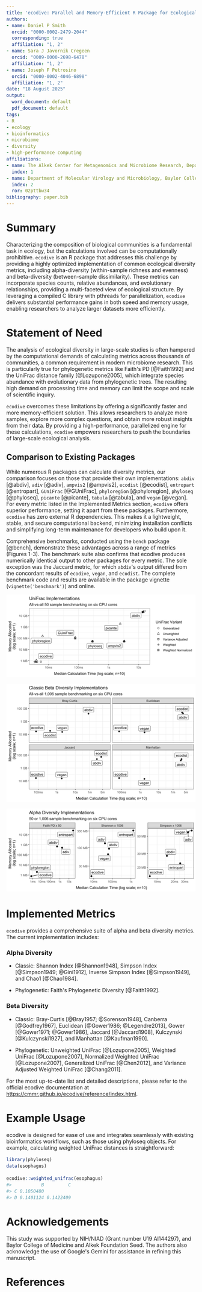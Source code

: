 ```yaml
---
title: 'ecodive: Parallel and Memory-Efficient R Package for Ecological Diversity Analysis'
authors:
- name: Daniel P Smith
  orcid: "0000-0002-2479-2044"
  corresponding: true
  affiliation: "1, 2"
- name: Sara J Javornik Cregeen
  orcid: "0009-0000-2698-6478"
  affiliation: "1, 2"
- name: Joseph F Petrosino
  orcid: "0000-0002-4046-6898"
  affiliation: "1, 2"
date: "18 August 2025"
output:
  word_document: default
  pdf_document: default
tags:
- R
- ecology
- bioinformatics
- microbiome
- diversity
- high-performance computing
affiliations:
- name: The Alkek Center for Metagenomics and Microbiome Research, Department of Molecular Virology and Microbiology, Baylor College of Medicine, Houston, TX 77030, USA
  index: 1
- name: Department of Molecular Virology and Microbiology, Baylor College of Medicine, Houston, TX, USA
  index: 2
  ror: 02pttbw34
bibliography: paper.bib
---
```




# Summary

Characterizing the composition of biological communities is a fundamental task
in ecology, but the calculations involved can be computationally prohibitive.
`ecodive` is an R package that addresses this challenge by providing a highly
optimized implementation of common ecological diversity metrics, including
alpha-diversity (within-sample richness and evenness) and beta-diversity
(between-sample dissimilarity). These metrics can incorporate species counts,
relative abundances, and evolutionary relationships, providing a multi-faceted
view of ecological structure. By leveraging a compiled C library with pthreads
for parallelization, `ecodive` delivers substantial performance gains in both
speed and memory usage, enabling researchers to analyze larger datasets more
efficiently.


# Statement of Need

The analysis of ecological diversity in large-scale studies is often hampered by
the computational demands of calculating metrics across thousands of
communities, a common requirement in modern microbiome research. This is
particularly true for phylogenetic metrics like Faith's PD [@Faith1992] and the
UniFrac distance family [@Lozupone2005], which integrate species abundance with
evolutionary data from phylogenetic trees. The resulting high demand on
processing time and memory can limit the scope and scale of scientific inquiry.

`ecodive` overcomes these limitations by offering a significantly faster and
more memory-efficient solution. This allows researchers to analyze more samples,
explore more complex questions, and obtain more robust insights from their data.
By providing a high-performance, parallelized engine for these calculations,
`ecodive` empowers researchers to push the boundaries of large-scale ecological
analysis.



## Comparison to Existing Packages

While numerous R packages can calculate diversity metrics, our comparison
focuses on those that provide their own implementations: `abdiv` [@abdiv],
`adiv` [@adiv], `ampvis2` [@ampvis2], `ecodist` [@ecodist], `entropart`
[@entropart], `GUniFrac` [@GUniFrac], `phyloregion` [@phyloregion], `phyloseq`
[@phyloseq], `picante` [@picante], `tabula` [@tabula], and `vegan` [@vegan]. For
every metric listed in the Implemented Metrics section, `ecodive` offers
superior performance, setting it apart from these packages. Furthermore,
`ecodive` has zero external R dependencies. This makes it a lightweight, stable,
and secure computational backend, minimizing installation conflicts and
simplifying long-term maintenance for developers who build upon it.

Comprehensive benchmarks, conducted using the `bench` package [@bench],
demonstrate these advantages across a range of metrics (Figures 1-3). The
benchmark suite also confirms that ecodive produces numerically identical output
to other packages for every metric. The sole exception was the Jaccard metric,
for which `abdiv`'s output differed from the concordant results of `ecodive`,
`vegan`, and `ecodist`. The complete benchmark code and results are available in
the package vignette (`vignette('benchmark')`) and online.


![Figure 1: UniFrac benchmarks. `ecodive` demonstrates substantial performance gains for UniFrac, being 2 to 3,900x faster and using 50 - 32,000x less memory, which helps overcome computational bottlenecks in large-scale analyses.](../man/figures/unifrac-benchmark.svg)


![Figure 2: Classic beta diversity benchmarks. `ecodive` is 6 to 2,300x faster and uses 1 to 1,800x less memory, enabling more efficient analysis of community dissimilarities.](../man/figures/bdiv-benchmark.svg)


![Figure 3: Alpha diversity benchmarks. `ecodive` is 2 to 43,000x faster and uses 1 to 33,000x less memory, significantly accelerating the analysis of diversity within single samples.](../man/figures/adiv-benchmark.svg)



# Implemented Metrics

`ecodive` provides a comprehensive suite of alpha and beta diversity metrics.
The current implementation includes:


### Alpha Diversity

* Classic: Shannon Index [@Shannon1948], Simpson Index [@Simpson1949; @Gini1912], Inverse Simpson Index [@Simpson1949], and Chao1 [@Chao1984].

* Phylogenetic: Faith's Phylogenetic Diversity [@Faith1992].


### Beta Diversity

* Classic: Bray-Curtis [@Bray1957; @Sorenson1948], Canberra [@Godfrey1967], Euclidean [@Gower1986; @Legendre2013], Gower [@Gower1971; @Gower1986], Jaccard [@Jaccard1908], Kulczynski [@Kulczynski1927], and Manhattan [@Kaufman1990].

* Phylogenetic: Unweighted UniFrac [@Lozupone2005], Weighted UniFrac [@Lozupone2007], Normalized Weighted UniFrac [@Lozupone2007], Generalized UniFrac [@Chen2012], and Variance Adjusted Weighted UniFrac [@Chang2011].


For the most up-to-date list and detailed descriptions, please refer to the
official ecodive documentation at
<https://cmmr.github.io/ecodive/reference/index.html>.



# Example Usage

ecodive is designed for ease of use and integrates seamlessly with existing
bioinformatics workflows, such as those using phyloseq objects. For example,
calculating weighted UniFrac distances is straightforward:

``` r
library(phyloseq)
data(esophagus)

ecodive::weighted_unifrac(esophagus)
#>           B         C
#> C 0.1050480          
#> D 0.1401124 0.1422409
```



# Acknowledgements

This study was supported by NIH/NIAD (Grant number U19 AI144297), and Baylor
College of Medicine and Alkek Foundation Seed. The authors also acknowledge the
use of Google's Gemini for assistance in refining this manuscript.


# References
